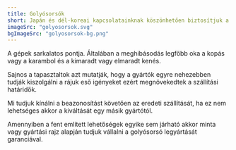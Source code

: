 ```yaml
---
title: Golyósorsók
short: Japán és dél-koreai kapcsolatainknak köszönhetően biztosítjuk a világszerte ritkán elérhető golyós orsókat, minőségi garanciával és teljes körű gyártási szolgáltatásokkal!
imageSrc: "golyosorsok.svg"
bgImageSrc: "golyosorsok-bg.png"
---
```


A gépek sarkalatos pontja. Általában a meghibásodás legfőbb oka a kopás vagy a karambol és a kimaradt vagy elmaradt kenés.

Sajnos a tapasztaltok azt mutatják, hogy a gyártók egyre nehezebben tudják kiszolgálni a rájuk eső igényeket ezért megnövekedtek a szállítási határidők.

Mi tudjuk kínálni a beazonosítást követően az eredeti szállítását, ha ez nem lehetséges akkor a kiváltását egy másik gyártótól.

Amennyiben a fent említett lehetőségek egyike sem járható akkor minta vagy gyártási rajz alapján tudjuk vállalni a golyósorsó legyártását garanciával.
